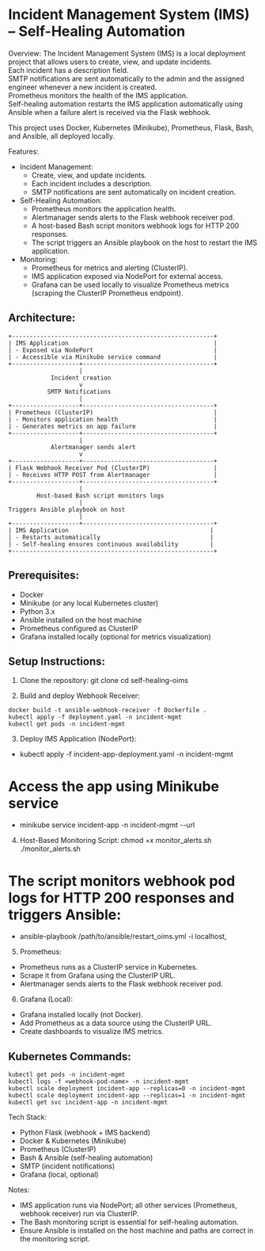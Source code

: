 # Incident Management System (IMS) – Self-Healing Automation

Overview:
The Incident Management System (IMS) is a local deployment project that allows users to create, view, and update incidents.  
Each incident has a description field.  
SMTP notifications are sent automatically to the admin and the assigned engineer whenever a new incident is created.  
Prometheus monitors the health of the IMS application.  
Self-healing automation restarts the IMS application automatically using Ansible when a failure alert is received via the Flask webhook.  

This project uses Docker, Kubernetes (Minikube), Prometheus, Flask, Bash, and Ansible, all deployed locally.

Features:
- Incident Management:
  - Create, view, and update incidents.
  - Each incident includes a description.
  - SMTP notifications are sent automatically on incident creation.
- Self-Healing Automation:
  - Prometheus monitors the application health.
  - Alertmanager sends alerts to the Flask webhook receiver pod.
  - A host-based Bash script monitors webhook logs for HTTP 200 responses.
  - The script triggers an Ansible playbook on the host to restart the IMS application.
- Monitoring:
  - Prometheus for metrics and alerting (ClusterIP).
  - IMS application exposed via NodePort for external access.
  - Grafana can be used locally to visualize Prometheus metrics (scraping the ClusterIP Prometheus endpoint).

## Architecture:
```
+---------------------------------------------------------+
| IMS Application                                         |
| - Exposed via NodePort                                  |
| - Accessible via Minikube service command               |
+-------------------+-------------------------------------+
                    |
            Incident creation
                    v
           SMTP Notifications
                    |
+-------------------+-------------------------------------+
| Prometheus (ClusterIP)                                  |
| - Monitors application health                           |
| - Generates metrics on app failure                      |
+-------------------+-------------------------------------+
                    |
            Alertmanager sends alert
                    v
+-------------------+-------------------------------------+
| Flask Webhook Receiver Pod (ClusterIP)                  |
| - Receives HTTP POST from Alertmanager                  |
+-------------------+-------------------------------------+
                    |
        Host-based Bash script monitors logs
                    |
Triggers Ansible playbook on host
                    |
+-------------------+-------------------------------------+
| IMS Application                                        |
| - Restarts automatically                               |
| - Self-healing ensures continuous availability         |
+---------------------------------------------------------+
```

## Prerequisites:
- Docker
- Minikube (or any local Kubernetes cluster)
- Python 3.x
- Ansible installed on the host machine
- Prometheus configured as ClusterIP
- Grafana installed locally (optional for metrics visualization)

## Setup Instructions:

1. Clone the repository:
git clone <your-repo-url>
cd self-healing-oims

2. Build and deploy Webhook Receiver:
```
docker build -t ansible-webhook-receiver -f Dockerfile .
kubectl apply -f deployment.yaml -n incident-mgmt
kubectl get pods -n incident-mgmt
```

3. Deploy IMS Application (NodePort):
- kubectl apply -f incident-app-deployment.yaml -n incident-mgmt
# Access the app using Minikube service
- minikube service incident-app -n incident-mgmt --url

4. Host-Based Monitoring Script:
chmod +x monitor_alerts.sh
./monitor_alerts.sh
# The script monitors webhook pod logs for HTTP 200 responses and triggers Ansible:
- ansible-playbook /path/to/ansible/restart_oims.yml -i localhost,

5. Prometheus:
- Prometheus runs as a ClusterIP service in Kubernetes.
- Scrape it from Grafana using the ClusterIP URL.
- Alertmanager sends alerts to the Flask webhook receiver pod.

6. Grafana (Local):
- Grafana installed locally (not Docker).
- Add Prometheus as a data source using the ClusterIP URL.
- Create dashboards to visualize IMS metrics.

## Kubernetes Commands:
```
kubectl get pods -n incident-mgmt
kubectl logs -f <webhook-pod-name> -n incident-mgmt
kubectl scale deployment incident-app --replicas=0 -n incident-mgmt
kubectl scale deployment incident-app --replicas=1 -n incident-mgmt
kubectl get svc incident-app -n incident-mgmt
```

Tech Stack:
- Python Flask (webhook + IMS backend)
- Docker & Kubernetes (Minikube)
- Prometheus (ClusterIP)
- Bash & Ansible (self-healing automation)
- SMTP (incident notifications)
- Grafana (local, optional)

Notes:
- IMS application runs via NodePort; all other services (Prometheus, webhook receiver) run via ClusterIP.
- The Bash monitoring script is essential for self-healing automation.
- Ensure Ansible is installed on the host machine and paths are correct in the monitoring script.
